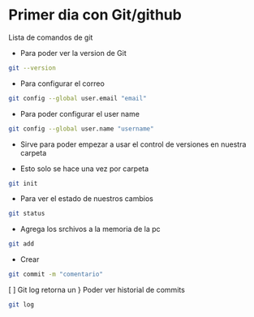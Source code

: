 # Primer dia con Git/github

Lista de comandos de git

* Para poder ver la version de Git

```bash
git --version
```

* Para configurar el correo

```bash
git config --global user.email "email"
```

* Para poder configurar el user name

```bash
git config --global user.name "username"
```

* Sirve para poder empezar a usar el control de versiones en nuestra carpeta

* Esto solo se hace una vez por carpeta

```bash
git init
```
* Para ver el estado de nuestros cambios

```bash
git status
```



* Agrega los srchivos a la memoria de la pc

```bash
git add
```

* Crear 

```bash
git commit -m "comentario"
```

[ ] Git log retorna un } Poder ver historial de commits
```bash
git log
```

